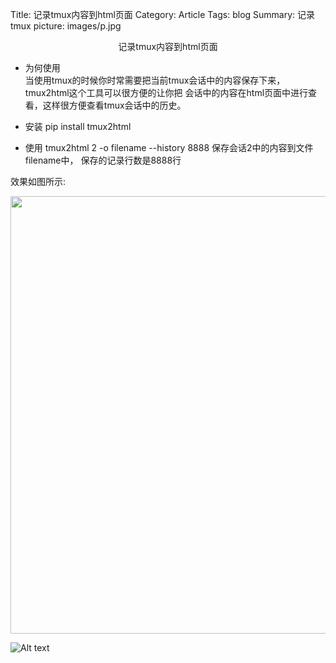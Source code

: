 Title: 记录tmux内容到html页面
Category: Article
Tags: blog
Summary: 记录tmux
picture: images/p.jpg

<center>记录tmux内容到html页面</center>


* 为何使用  
当使用tmux的时候你时常需要把当前tmux会话中的内容保存下来，tmux2html这个工具可以很方便的让你把
会话中的内容在html页面中进行查看，这样很方便查看tmux会话中的历史。

* 安装
pip install tmux2html

* 使用
tmux2html 2 -o filename --history 8888
保存会话2中的内容到文件filename中， 保存的记录行数是8888行

效果如图所示:
<div>
<img src="/images/tmux2html.png" style="width:800px;height:700px">
</div>

![Alt text](/images/tmux2html.png)

